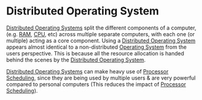 # Distributed Operating System
[Distributed Operating Systems](Distributed%20Operating%20System.md) split the different components of a computer, (e.g. [RAM](../Architecture/RAM.md), [CPU](../Architecture/CPU.md), etc) across multiple separate computers, with each one (or multiple) acting as a core component. Using a [Distributed Operating System](Distributed%20Operating%20System.md) appears almost identical to a non-distributed [Operating System](Operating%20System.md) from the users perspective. This is because all the resource allocation is handed behind the scenes by the [Distributed Operating System](Distributed%20Operating%20System.md).

[Distributed Operating Systems](Distributed%20Operating%20System.md) can make heavy use of [Processor Scheduling](../Processor%20Scheduling/Processor%20Scheduling.md), since they are being used by multiple users & are very powerful compared to personal computers (This reduces the impact of [Processor Scheduling](../Processor%20Scheduling/Processor%20Scheduling.md)).
